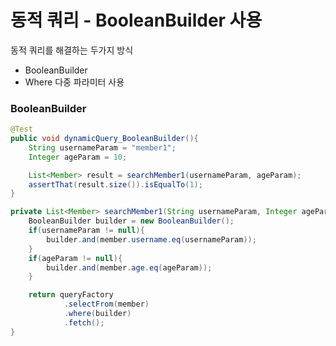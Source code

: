 # 동적 쿼리 - BooleanBuilder 사용

동적 쿼리를 해결하는 두가지 방식
- BooleanBuilder
- Where 다중 파라미터 사용

### BooleanBuilder

```java
@Test
public void dynamicQuery_BooleanBuilder(){
    String usernameParam = "member1";
    Integer ageParam = 10;

    List<Member> result = searchMember1(usernameParam, ageParam);
    assertThat(result.size()).isEqualTo(1);
}

private List<Member> searchMember1(String usernameParam, Integer ageParam) {
    BooleanBuilder builder = new BooleanBuilder();
    if(usernameParam != null){
        builder.and(member.username.eq(usernameParam));
    }
    if(ageParam != null){
        builder.and(member.age.eq(ageParam));
    }

    return queryFactory
            .selectFrom(member)
            .where(builder)
            .fetch();
}
```